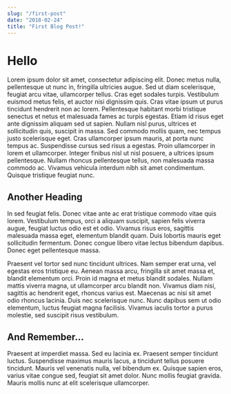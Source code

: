 ```yaml
---
slug: "/first-post"
date: "2018-02-24"
title: "First Blog Post!"
---
```

# Hello

Lorem ipsum dolor sit amet, consectetur adipiscing elit. Donec metus nulla, pellentesque ut nunc in, fringilla ultricies augue. Sed ut diam scelerisque, feugiat arcu vitae, ullamcorper tellus. Cras eget sodales turpis. Vestibulum euismod metus felis, et auctor nisi dignissim quis. Cras vitae ipsum ut purus tincidunt hendrerit non ac lorem. Pellentesque habitant morbi tristique senectus et netus et malesuada fames ac turpis egestas. Etiam id risus eget ante dignissim aliquam sed ut sapien. Nullam nisl purus, ultrices et sollicitudin quis, suscipit in massa. Sed commodo mollis quam, nec tempus justo scelerisque eget. Cras ullamcorper ipsum mauris, at porta nunc tempus ac. Suspendisse cursus sed risus a egestas. Proin ullamcorper in lorem et ullamcorper. Integer finibus nisl ut nisl posuere, a ultrices ipsum pellentesque. Nullam rhoncus pellentesque tellus, non malesuada massa commodo ac. Vivamus vehicula interdum nibh sit amet condimentum. Quisque tristique feugiat nunc.

## Another Heading

In sed feugiat felis. Donec vitae ante ac erat tristique commodo vitae quis lorem. Vestibulum tempus, orci a aliquam suscipit, sapien felis viverra augue, feugiat luctus odio est et odio. Vivamus risus eros, sagittis malesuada massa eget, elementum blandit quam. Duis lobortis mauris eget sollicitudin fermentum. Donec congue libero vitae lectus bibendum dapibus. Donec eget pellentesque massa.

Praesent vel tortor sed nunc tincidunt ultrices. Nam semper erat urna, vel egestas eros tristique eu. Aenean massa arcu, fringilla sit amet massa et, blandit elementum orci. Proin id magna et metus blandit sodales. Nullam mattis viverra magna, ut ullamcorper arcu blandit non. Vivamus diam nisi, sagittis ac hendrerit eget, rhoncus varius est. Maecenas ac nisi sit amet odio rhoncus lacinia. Duis nec scelerisque nunc. Nunc dapibus sem ut odio elementum, luctus feugiat magna facilisis. Vivamus iaculis tortor a purus molestie, sed suscipit risus vestibulum.

## And Remember... 

Praesent at imperdiet massa. Sed eu lacinia ex. Praesent semper tincidunt luctus. Suspendisse maximus mauris lacus, a tincidunt tellus posuere tincidunt. Mauris vel venenatis nulla, vel bibendum ex. Quisque sapien eros, varius vitae congue sed, feugiat sit amet dolor. Nunc mollis feugiat gravida. Mauris mollis nunc at elit scelerisque ullamcorper.
